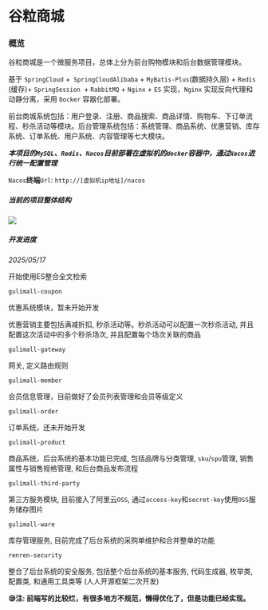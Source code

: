 # 谷粒商城

### 概览

谷粒商城是一个微服务项目，总体上分为前台购物模块和后台数据管理模块。

基于 `SpringCloud` +` SpringCloudAlibaba` + `MyBatis-Plus`(数据持久层) + `Redis` (缓存)+ `SpringSession `+ `RabbitMQ` + `Nginx` + `ES` 实现，`Nginx` 实现反向代理和动静分离，采用 `Docker` 容器化部署。

前台商城系统包括：用户登录、注册、商品搜索、商品详情、购物车、下订单流程、秒杀活动等模块。后台管理系统包括：系统管理、商品系统、优惠营销、库存系统、订单系统、用户系统、内容管理等七大模块。

***本项目的`MySQL`、`Redis`、`Nacos`目前部署在虚拟机的`docker`容器中，通过`Nacos`进行统一配置管理***

`Nacos`**终端**`Url`: `http://[虚拟机ip地址]/nacos`

##### **当前的项目整体结构**

![](https://img.picui.cn/free/2024/12/30/6772477b11f9f.png)

##### **开发进度**

*2025/05/17*

开始使用ES整合全文检索

`gulimall-coupon`

优惠系统模块，暂未开始开发

优惠营销主要包括满减折扣, 秒杀活动等。秒杀活动可以配置一次秒杀活动, 并且配置这次活动中的多个秒杀场次, 并且配置每个场次关联的商品

`gulimall-gateway`

网关, 定义路由规则

`gulimall-member`

会员信息管理，目前做好了会员列表管理和会员等级定义

`gulimall-order`

订单系统，还未开始开发

`gulimall-product`

商品系统，后台系统的基本功能已完成, 包括品牌与分类管理, `sku`/`spu`管理, 销售属性与销售规格管理, 和后台商品发布流程

`gulimall-third-party`

第三方服务模块, 目前接入了阿里云`OSS`, 通过`access-key`和`secret-key`使用`OSS`服务储存图片

`gulimall-ware`

库存管理服务, 目前完成了后台系统的采购单维护和合并整单的功能

`renren-security`

整合了后台系统的安全服务, 包括整个后台系统的基本服务, 代码生成器, 枚举类, 配置类, 和通用工具类等 (人人开源框架二次开发)


**😪注: 前端写的比较烂，有很多地方不规范，懒得优化了，但是功能已经实现。**